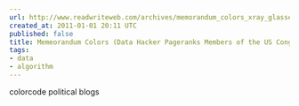 ```yaml
---
url: http://www.readwriteweb.com/archives/memorandum_colors_xray_glasses.php
created_at: 2011-01-01 20:11 UTC
published: false
title: Memeorandum Colors (Data Hacker Pageranks Members of the US Congress)
tags:
- data
- algorithm
---
```


colorcode political blogs
